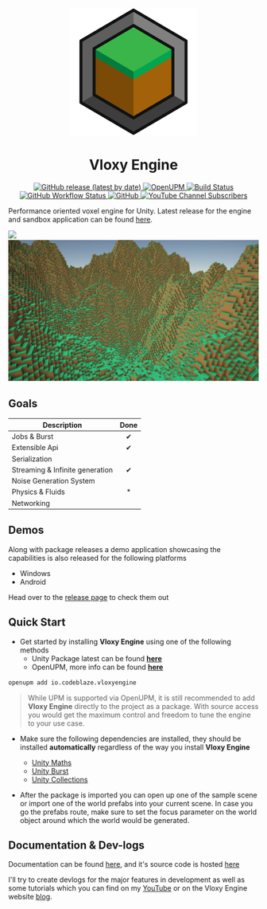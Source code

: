 ﻿<p align="center">
  <img src="https://raw.githubusercontent.com/BLaZeKiLL/VloxyEngine/main/.github/assets/vloxy_logo.svg" width=256>
  <h1 align="center">Vloxy Engine</h1>
</p>

<p align="center">
  <a href="https://github.com/BLaZeKiLL/VloxyEngine/releases">
    <img alt="GitHub release (latest by date)" src="https://img.shields.io/github/v/release/BLaZeKiLL/VloxyEngine">
  </a>
  <a href="https://openupm.com/packages/io.codeblaze.vloxyengine/">
    <img alt="OpenUPM" src="https://img.shields.io/npm/v/io.codeblaze.vloxyengine?label=openupm&amp;registry_uri=https://package.openupm.com" />
  </a>
  <a href="https://github.com/BLaZeKiLL/VloxyEngine/actions">
    <img alt="Build Status" src="https://img.shields.io/github/actions/workflow/status/BLaZeKiLL/VloxyEngine/build.yml?branch=main">
  </a>
  <a href="https://blazekill.github.io/vloxy-docs/">
    <img alt="GitHub Workflow Status" src="https://img.shields.io/github/actions/workflow/status/BLaZeKiLL/vloxy-docs/deploy.yml?branch=master&label=docs">
  </a>
  <a href="https://github.com/BLaZeKiLL/VloxyEngine/blob/main/LICENSE.md">
    <img alt="GitHub" src="https://img.shields.io/github/license/BLaZeKiLL/VloxyEngine">
  </a>
  <a href="https://www.youtube.com/c/CodeBlazeX">
    <img alt="YouTube Channel Subscribers" src="https://img.shields.io/youtube/channel/subscribers/UC_qfPIYfXOvg0SDAc8Z68WA?label=CodeBlaze&style=social">
  </a>
</p>

Performance oriented voxel engine for Unity. Latest release for the engine and sandbox application can be found [here](https://github.com/BLaZeKiLL/VloxyEngine/releases).

<img src="https://raw.githubusercontent.com/BLaZeKiLL/VloxyEngine/main/.github/assets/vloxy_engine_2.png">

<img src="https://raw.githubusercontent.com/BLaZeKiLL/VloxyEngine/main/.github/assets/vloxy_engine.png">

## Goals

| Description                     | Done |
|---------------------------------|:----:|
| Jobs & Burst                    |  ✔   |
| Extensible Api                  |  ✔   |
| Serialization                   |      |
| Streaming & Infinite generation |  ✔   |
| Noise Generation System         |      |
| Physics & Fluids                |  *   |
| Networking                      |      |

## Demos
Along with package releases a demo application showcasing the capabilities is also released for the following platforms
- Windows
- Android

Head over to the [release page](https://github.com/BLaZeKiLL/VloxyEngine/releases) to check them out

## Quick Start

- Get started by installing **Vloxy Engine** using one of the following methods
  - Unity Package latest can be found **[here](https://github.com/BLaZeKiLL/VloxyEngine/releases)**
  - OpenUPM, more info can be found **[here](https://openupm.com/packages/io.codeblaze.vloxyengine/)**
```bash title="OpenUPM Install Command"
openupm add io.codeblaze.vloxyengine
```

> While UPM is supported via OpenUPM, it is still recommended to add **Vloxy Engine** directly to the project as a package.
> With source access you would get the maximum control and freedom to tune the engine to your use case.


- Make sure the following dependencies are installed, they should be installed **automatically** regardless of the way you install **Vloxy Engine**
  - [Unity Maths](https://docs.unity3d.com/Packages/com.unity.mathematics@1.2/manual/index.html)
  - [Unity Burst](https://docs.unity3d.com/Packages/com.unity.burst@1.7/manual/index.html)
  - [Unity Collections](https://docs.unity3d.com/Packages/com.unity.collections@1.2/manual/index.html)

- After the package is imported you can open up one of the sample scene or import one of the world prefabs into your current scene.
In case you go the prefabs route, make sure to set the focus parameter on the world object around which the world would be generated.


## Documentation & Dev-logs
Documentation can be found [here](https://blazekill.github.io/vloxy-docs/), and it's source code is hosted [here](https://github.com/BLaZeKiLL/vloxy-docs)

I'll try to create devlogs for the major features in development as well as some tutorials which you can find on my [YouTube](https://www.youtube.com/c/CodeBlazeX) or on the Vloxy Engine website [blog](https://blazekill.github.io/vloxy-docs/blog).
